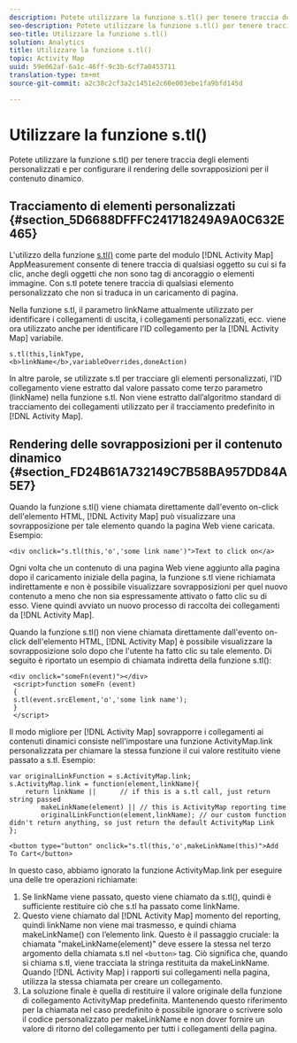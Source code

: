 ```yaml
---
description: Potete utilizzare la funzione s.tl() per tenere traccia degli elementi personalizzati e per configurare il rendering delle sovrapposizioni per il contenuto dinamico.
seo-description: Potete utilizzare la funzione s.tl() per tenere traccia degli elementi personalizzati e per configurare il rendering delle sovrapposizioni per il contenuto dinamico.
seo-title: Utilizzare la funzione s.tl()
solution: Analytics
title: Utilizzare la funzione s.tl()
topic: Activity Map
uuid: 59e062af-6a1c-46ff-9c3b-6cf7a0453711
translation-type: tm+mt
source-git-commit: a2c38c2cf3a2c1451e2c60e003ebe1fa9bfd145d

---
```



# Utilizzare la funzione s.tl()

Potete utilizzare la funzione s.tl() per tenere traccia degli elementi personalizzati e per configurare il rendering delle sovrapposizioni per il contenuto dinamico.

## Tracciamento di elementi personalizzati {#section_5D6688DFFFC241718249A9A0C632E465}

L'utilizzo della funzione [s.tl()](https://marketing.adobe.com/resources/help/en_US/sc/implement/function_tl.html) come parte del modulo [!DNL Activity Map] AppMeasurement consente di tenere traccia di qualsiasi oggetto su cui si fa clic, anche degli oggetti che non sono tag di ancoraggio o elementi immagine. Con s.tl potete tenere traccia di qualsiasi elemento personalizzato che non si traduca in un caricamento di pagina.

Nella funzione s.tl, il parametro linkName attualmente utilizzato per identificare i collegamenti di uscita, i collegamenti personalizzati, ecc. viene ora utilizzato anche per identificare l’ID collegamento per la [!DNL Activity Map] variabile.

```
s.tl(this,linkType, 
<b>linkName</b>,variableOverrides,doneAction)
```

In altre parole, se utilizzate s.tl per tracciare gli elementi personalizzati, l'ID collegamento viene estratto dal valore passato come terzo parametro (linkName) nella funzione s.tl. Non viene estratto dall’algoritmo standard di tracciamento dei collegamenti utilizzato per il tracciamento [](/help/analyze/activity-map/activitymap-link-tracking/activitymap-link-tracking-methodology.md) predefinito in [!DNL Activity Map].

## Rendering delle sovrapposizioni per il contenuto dinamico {#section_FD24B61A732149C7B58BA957DD84A5E7}

Quando la funzione s.tl() viene chiamata direttamente dall'evento on-click dell'elemento HTML, [!DNL Activity Map] può visualizzare una sovrapposizione per tale elemento quando la pagina Web viene caricata. Esempio:

```
<div onclick="s.tl(this,'o','some link name')">Text to click on</a>
```

Ogni volta che un contenuto di una pagina Web viene aggiunto alla pagina dopo il caricamento iniziale della pagina, la funzione s.tl viene richiamata indirettamente e non è possibile visualizzare sovrapposizioni per quel nuovo contenuto a meno che non sia espressamente attivato o fatto clic su di esso. Viene quindi avviato un nuovo processo di raccolta dei collegamenti da [!DNL Activity Map].

Quando la funzione s.tl() non viene chiamata direttamente dall'evento on-click dell'elemento HTML, [!DNL Activity Map] è possibile visualizzare la sovrapposizione solo dopo che l'utente ha fatto clic su tale elemento. Di seguito è riportato un esempio di chiamata indiretta della funzione s.tl():

```
<div onclick="someFn(event)"></div> 
 <script>function someFn (event) 
 {    
 s.tl(event.srcElement,'o','some link name'); 
 } 
 </script>
```

Il modo migliore per [!DNL Activity Map] sovrapporre i collegamenti ai contenuti dinamici consiste nell'impostare una funzione ActivityMap.link personalizzata per chiamare la stessa funzione il cui valore restituito viene passato a s.tl. Esempio:

```
var originalLinkFunction = s.ActivityMap.link; 
s.ActivityMap.link = function(element,linkName){ 
    return linkName ||      // if this is a s.tl call, just return string passed 
        makeLinkName(element) || // this is ActivityMap reporting time 
        originalLinkFunction(element,linkName); // our custom function didn't return anything, so just return the default ActivityMap Link 
};
```

```
<button type="button" onclick="s.tl(this,'o',makeLinkName(this)">Add To Cart</button>
```

In questo caso, abbiamo ignorato la funzione ActivityMap.link per eseguire una delle tre operazioni richiamate:

1. Se linkName viene passato, questo viene chiamato da s.tl(), quindi è sufficiente restituire ciò che s.tl ha passato come linkName.
1. Questo viene chiamato dal [!DNL Activity Map] momento del reporting, quindi linkName non viene mai trasmesso, e quindi chiama makeLinkName() con l’elemento link. Questo è il passaggio cruciale: la chiamata "makeLinkName(element)" deve essere la stessa nel terzo argomento della chiamata s.tl nel `<button>` tag. Ciò significa che, quando si chiama s.tl, viene tracciata la stringa restituita da makeLinkName. Quando [!DNL Activity Map] i rapporti sui collegamenti nella pagina, utilizza la stessa chiamata per creare un collegamento.
1. La soluzione finale è quella di restituire il valore originale della funzione di collegamento ActivityMap predefinita. Mantenendo questo riferimento per la chiamata nel caso predefinito è possibile ignorare o scrivere solo il codice personalizzato per makeLinkName e non dover fornire un valore di ritorno del collegamento per tutti i collegamenti della pagina.
